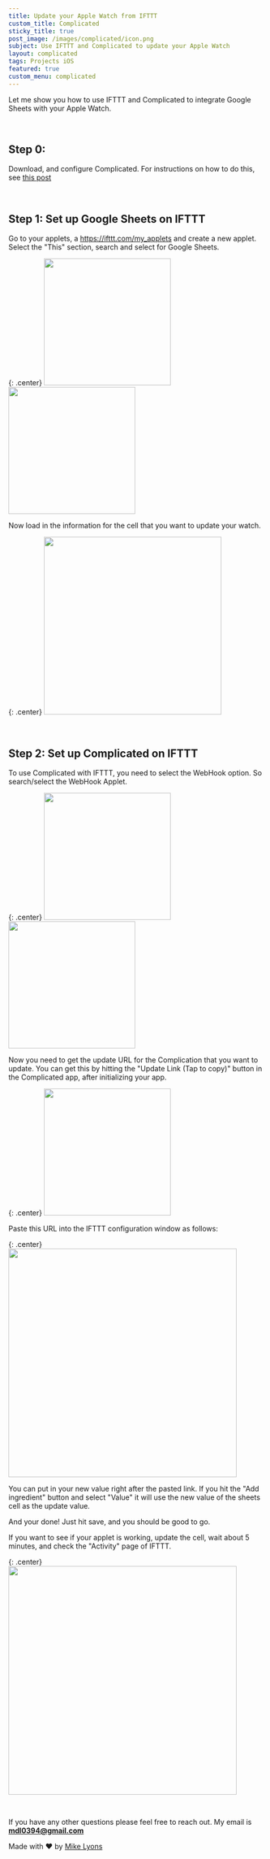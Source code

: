 ```yaml
---
title: Update your Apple Watch from IFTTT
custom_title: Complicated
sticky_title: true
post_image: /images/complicated/icon.png
subject: Use IFTTT and Complicated to update your Apple Watch
layout: complicated
tags: Projects iOS
featured: true
custom_menu: complicated
---
```


Let me show you how to use IFTTT and Complicated to integrate Google Sheets with your Apple Watch.

<br/>

## Step 0:

Download, and configure Complicated. For instructions on how to do this, see [this post](/2019/01/13/Complicated-How-To.html)

<br/>

## Step 1: Set up Google Sheets on IFTTT

Go to your applets, a https://ifttt.com/my_applets and create a new applet. Select
the "This" section, search and select for Google Sheets.

{: .center}
<img height="250" src="/images/complicated/ifttt/choose_sheets.png" />
<img height="250" src="/images/complicated/ifttt/configure_sheets_box.png" />

Now load in the information for the cell that you want to update your watch.

{: .center}
<img height="350" src="/images/complicated/ifttt/configure_sheets_bottom.png">

<br/>

## Step 2: Set up Complicated on IFTTT

To use Complicated with IFTTT, you need to select the WebHook option. So search/select
the WebHook Applet.

{: .center}
<img height="250" src="/images/complicated/ifttt/choose_webhooks.png" />
<img height="250" src="/images/complicated/ifttt/configure_webhook_box.png" />

Now you need to get the update URL for the Complication that you want to update.
You can get this by hitting the "Update Link (Tap to copy)" button in the Complicated
app, after initializing your app.

{: .center}
<img width="250" src="/images/complicated/ifttt/app.png">

Paste this URL into the IFTTT configuration window as follows:

{: .center}
<img width="450" src="/images/complicated/ifttt/configure_webhook.png">

You can put in your new value right after the pasted link. If you hit the "Add
ingredient" button and select "Value" it will use the new value of the sheets
cell as the update value.

And your done! Just hit save, and you should be good to go.

If you want to see if your applet is working, update the cell, wait about 5 minutes,
and check the "Activity" page of IFTTT.

{: .center}
<img width="450" src="/images/complicated/ifttt/applet_ran.png">

<br/>

If you have any other questions please feel free to reach out. My email is **<a href="mailto:mdl0394@gmail.com">mdl0394@gmail.com</a>**

<div id="footer">
    Made with &#9829; by <a href="/">Mike Lyons</a>
</div>

